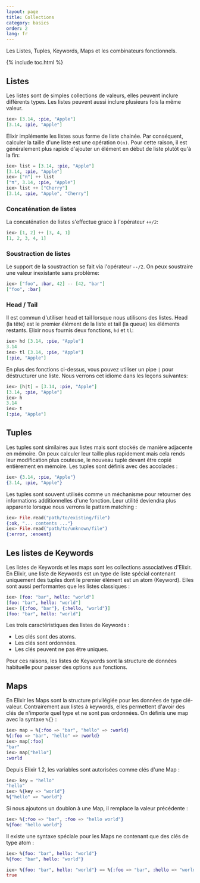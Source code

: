 ```yaml
---
layout: page
title: Collections
category: basics
order: 2
lang: fr
---
```


Les Listes, Tuples, Keywords, Maps et les combinateurs fonctionnels.

{% include toc.html %}

## Listes

Les listes sont de simples collections de valeurs, elles peuvent inclure différents types. Les listes peuvent aussi inclure plusieurs fois la même valeur.

```elixir
iex> [3.14, :pie, "Apple"]
[3.14, :pie, "Apple"]
```

Elixir implémente les listes sous forme de liste chainée. Par conséquent, calculer la taille d'une liste est une opération `O(n)`. Pour cette raison, il est généralement plus rapide d'ajouter un élément en début de liste plutôt qu'à la fin:

```elixir
iex> list = [3.14, :pie, "Apple"]
[3.14, :pie, "Apple"]
iex> ["π"] ++ list
["π", 3.14, :pie, "Apple"]
iex> list ++ ["Cherry"]
[3.14, :pie, "Apple", "Cherry"]
```


### Concaténation de listes

La concaténation de listes s'effectue grace à l'opérateur `++/2`:

```elixir
iex> [1, 2] ++ [3, 4, 1]
[1, 2, 3, 4, 1]
```

### Soustraction de listes

Le support de la soustraction se fait via l'opérateur `--/2`. On peux soustraire une valeur inexistante sans problème:

```elixir
iex> ["foo", :bar, 42] -- [42, "bar"]
["foo", :bar]
```

### Head / Tail

Il est commun d'utiliser head et tail lorsque nous utilisons des listes. Head (la tête) est le premier élément de la liste et tail (la queue) les éléments restants. Elixir nous fournis deux fonctions, `hd` et `tl`:

```elixir
iex> hd [3.14, :pie, "Apple"]
3.14
iex> tl [3.14, :pie, "Apple"]
[:pie, "Apple"]
```

En plus des fonctions ci-dessus, vous pouvez utiliser un pipe `|` pour déstructurer une liste. Nous verrons cet idiome dans les leçons suivantes:

```elixir
iex> [h|t] = [3.14, :pie, "Apple"]
[3.14, :pie, "Apple"]
iex> h
3.14
iex> t
[:pie, "Apple"]
```

## Tuples

Les tuples sont similaires aux listes mais sont stockés de manière adjacente en mémoire. On peux calculer leur taille plus rapidement mais cela rends leur modification plus couteuse, le nouveau tuple devant être copié entièrement en mémoire. Les tuples sont définis avec des accolades :

```elixir
iex> {3.14, :pie, "Apple"}
{3.14, :pie, "Apple"}
```

Les tuples sont souvent utilisés comme un méchanisme pour retourner des informations additionnelles d'une fonction. Leur utilité deviendra plus apparente lorsque nous verrons le pattern matching :

```elixir
iex> File.read("path/to/existing/file")
{:ok, "... contents ..."}
iex> File.read("path/to/unknown/file")
{:error, :enoent}
```

## Les listes de Keywords

Les listes de Keywords et les maps sont les collections associatives d'Elixir. En Elixir, une liste de Keywords est un type de liste spécial contenant uniquement des tuples dont le premier élément est un atom (Keyword). Elles sont aussi performantes que les listes classiques :

```elixir
iex> [foo: "bar", hello: "world"]
[foo: "bar", hello: "world"]
iex> [{:foo, "bar"}, {:hello, "world"}]
[foo: "bar", hello: "world"]
```

Les trois caractéristiques des listes de Keywords :

+ Les clés sont des atoms.
+ Les clés sont ordonnées.
+ Les clés peuvent ne pas être uniques.

Pour ces raisons, les listes de Keywords sont la structure de données habituelle pour passer des options aux fonctions.

## Maps

En Elixir les Maps sont la structure privilégiée pour les données de type clé-valeur. Contrairement aux listes à keywords, elles permettent d'avoir des clés de n'importe quel type et ne sont pas ordonnées. On définis une map avec la syntaxe `%{}` :

```elixir
iex> map = %{:foo => "bar", "hello" => :world}
%{:foo => "bar", "hello" => :world}
iex> map[:foo]
"bar"
iex> map["hello"]
:world
```

Depuis Elixir 1.2, les variables sont autorisées comme clés d'une Map :

```elixir
iex> key = "hello"
"hello"
iex> %{key => "world"}
%{"hello" => "world"}
```

Si nous ajoutons un doublon à une Map, il remplace la valeur précédente :

```elixir
iex> %{:foo => "bar", :foo => "hello world"}
%{foo: "hello world"}
```

Il existe une syntaxe spéciale pour les Maps ne contenant que des clés de type atom :

```elixir
iex> %{foo: "bar", hello: "world"}
%{foo: "bar", hello: "world"}

iex> %{foo: "bar", hello: "world"} == %{:foo => "bar", :hello => "world"}
true
```
